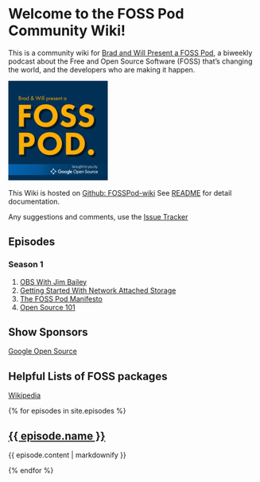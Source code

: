 # Welcome to the FOSS Pod Community Wiki!

This is a community wiki for [Brad and Will Present a FOSS Pod](https://fosspod.content.town),
a biweekly podcast about the Free and Open Source Software (FOSS) that’s changing the world, and the developers who are making it happen.

![FOSSPod Logo](images/fosspod-logo.jpg)

This Wiki is hosted on [Github:
FOSSPod-wiki](https://github.com/TurboSB/FOSSPod-wiki) See [README](README.md)
for detail documentation.

Any suggestions and comments, use the [Issue Tracker](https://github.com/TurboSB/FOSSPod-wiki/issues)

## Episodes
### Season 1
1. [OBS With Jim Bailey](episodes/S1E1-OBS.md)
2. [Getting Started With Network Attached Storage](episodes/S1E2-NAS.md)
3. [The FOSS Pod Manifesto](episodes/S1E3-Manifesto.md)
4. [Open Source 101](episodes/S1E4-OSS101.md)

## Show Sponsors
[Google Open Source](opensource.google)

## Helpful Lists of FOSS packages
[Wikipedia](https://en.wikipedia.org/wiki/List_of_free_and_open-source_software_packages)


{% for episodes in site.episodes %}
  <h2>
    <a href="{{ episode.url }}">
      {{ episode.name }}
    </a>
  </h2>
  <p>{{ episode.content | markdownify }}</p>
{% endfor %}
